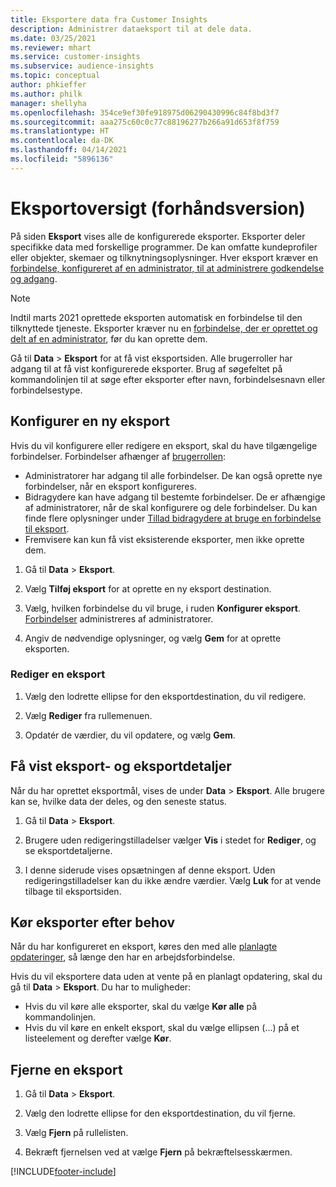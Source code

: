 ```yaml
---
title: Eksportere data fra Customer Insights
description: Administrer dataeksport til at dele data.
ms.date: 03/25/2021
ms.reviewer: mhart
ms.service: customer-insights
ms.subservice: audience-insights
ms.topic: conceptual
author: phkieffer
ms.author: philk
manager: shellyha
ms.openlocfilehash: 354ce9ef30fe918975d06290430996c84f8bd3f7
ms.sourcegitcommit: aaa275c60c0c77c88196277b266a91d653f8f759
ms.translationtype: HT
ms.contentlocale: da-DK
ms.lasthandoff: 04/14/2021
ms.locfileid: "5896136"
---
```

# <a name="exports-preview-overview"></a>Eksportoversigt (forhåndsversion)

På siden **Eksport** vises alle de konfigurerede eksporter. Eksporter deler specifikke data med forskellige programmer. De kan omfatte kundeprofiler eller objekter, skemaer og tilknytningsoplysninger. Hver eksport kræver en [forbindelse, konfigureret af en administrator, til at administrere godkendelse og adgang](connections.md).

> [!NOTE]
> Indtil marts 2021 oprettede eksporten automatisk en forbindelse til den tilknyttede tjeneste. Eksporter kræver nu en [forbindelse, der er oprettet og delt af en administrator](connections.md), før du kan oprette dem.

Gå til **Data** > **Eksport** for at få vist eksportsiden. Alle brugerroller har adgang til at få vist konfigurerede eksporter. Brug af søgefeltet på kommandolinjen til at søge efter eksporter efter navn, forbindelsesnavn eller forbindelsestype.

## <a name="set-up-a-new-export"></a>Konfigurer en ny eksport

Hvis du vil konfigurere eller redigere en eksport, skal du have tilgængelige forbindelser. Forbindelser afhænger af [brugerrollen](permissions.md):
- Administratorer har adgang til alle forbindelser. De kan også oprette nye forbindelser, når en eksport konfigureres.
- Bidragydere kan have adgang til bestemte forbindelser. De er afhængige af administratorer, når de skal konfigurere og dele forbindelser. Du kan finde flere oplysninger under [Tillad bidragydere at bruge en forbindelse til eksport](connections.md#allow-contributors-to-use-a-connection-for-exports).
- Fremvisere kan kun få vist eksisterende eksporter, men ikke oprette dem.

1. Gå til **Data** > **Eksport**.

1. Vælg **Tilføj eksport** for at oprette en ny eksport destination.

1. Vælg, hvilken forbindelse du vil bruge, i ruden **Konfigurer eksport**. [Forbindelser](connections.md) administreres af administratorer. 

1. Angiv de nødvendige oplysninger, og vælg **Gem** for at oprette eksporten.

### <a name="edit-an-export"></a>Rediger en eksport

1. Vælg den lodrette ellipse for den eksportdestination, du vil redigere.

1. Vælg **Rediger** fra rullemenuen.

1. Opdatér de værdier, du vil opdatere, og vælg **Gem**.

## <a name="view-exports-and-export-details"></a>Få vist eksport- og eksportdetaljer

Når du har oprettet eksportmål, vises de under **Data** > **Eksport**. Alle brugere kan se, hvilke data der deles, og den seneste status.

1. Gå til **Data** > **Eksport**.

1. Brugere uden redigeringstilladelser vælger **Vis** i stedet for **Rediger**, og se eksportdetaljerne.

1. I denne siderude vises opsætningen af denne eksport. Uden redigeringstilladelser kan du ikke ændre værdier. Vælg **Luk** for at vende tilbage til eksportsiden.

## <a name="run-exports-on-demand"></a>Kør eksporter efter behov

Når du har konfigureret en eksport, køres den med alle [planlagte opdateringer](system.md#schedule-tab), så længe den har en arbejdsforbindelse.

Hvis du vil eksportere data uden at vente på en planlagt opdatering, skal du gå til **Data** > **Eksport**. Du har to muligheder:

- Hvis du vil køre alle eksporter, skal du vælge **Kør alle** på kommandolinjen. 
- Hvis du vil køre en enkelt eksport, skal du vælge ellipsen (...) på et listeelement og derefter vælge **Kør**.

## <a name="remove-an-export"></a>Fjerne en eksport

1. Gå til **Data** > **Eksport**.

1. Vælg den lodrette ellipse for den eksportdestination, du vil fjerne.

1. Vælg **Fjern** på rullelisten.

1. Bekræft fjernelsen ved at vælge **Fjern** på bekræftelsesskærmen.


[!INCLUDE[footer-include](../includes/footer-banner.md)]
